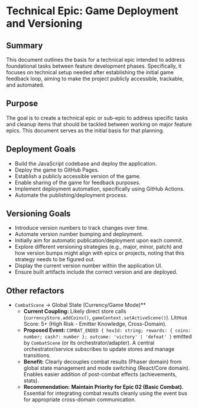 # Technical Epic: Game Deployment and Versioning

## Summary

This document outlines the basis for a technical epic intended to address foundational tasks between feature development phases. Specifically, it focuses on technical setup needed after establishing the initial game feedback loop, aiming to make the project publicly accessible, trackable, and automated.

## Purpose

The goal is to create a technical epic or sub-epic to address specific tasks and cleanup items that should be tackled between working on major feature epics. This document serves as the initial basis for that planning.

## Deployment Goals

*   Build the JavaScript codebase and deploy the application.
*   Deploy the game to GitHub Pages.
*   Establish a publicly accessible version of the game.
*   Enable sharing of the game for feedback purposes.
*   Implement deployment automation, specifically using GitHub Actions.
*   Automate the publishing/deployment process.

## Versioning Goals

*   Introduce version numbers to track changes over time.
*   Automate version number bumping and deployment.
*   Initially aim for automatic publication/deployment upon each commit.
*   Explore different versioning strategies (e.g., major, minor, patch) and how version bumps might align with epics or projects, noting that this strategy needs to be figured out.
*   Display the current version number within the application UI.
*   Ensure built artifacts include the correct version and are deployed.

## Other refactors
*   `CombatScene` -> Global State (Currency/Game Mode)**
    *   **Current Coupling:** Likely direct store calls (`currencyStore.addCoins()`, `gameContext.setActiveScene()`). Litmus Score: 5+ (High Risk - Emitter Knowledge, Cross-Domain).
    *   **Proposed Event:** `COMBAT_ENDED { hexId: string; rewards: { coins: number; cash?: number }; outcome: 'victory' | 'defeat' }` emitted by `CombatScene` (or its orchestrator/adapter). A central orchestrator/service subscribes to update stores and manage transitions.
    *   **Benefit:** Clearly decouples combat results (Phaser domain) from global state management and mode switching (React/Core domain). Enables easier addition of post-combat effects (achievements, stats).
    *   **Recommendation:** **Maintain Priority for Epic 02 (Basic Combat).** Essential for integrating combat results cleanly using the event bus for appropriate cross-domain communication.